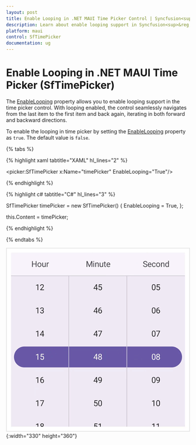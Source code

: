 ```yaml
---
layout: post
title: Enable Looping in .NET MAUI Time Picker Control | Syncfusion<sup>&reg;</sup>
description: Learn about enable looping support in Syncfusion<sup>&reg;</sup> .NET MAUI Time Picker (SfTimePicker) control.
platform: maui
control: SfTimePicker
documentation: ug
---
```


# Enable Looping in .NET MAUI Time Picker (SfTimePicker)

The [EnableLooping](https://help.syncfusion.com/cr/maui/Syncfusion.Maui.Picker.EnableLooping.html) property allows you to enable looping support in the time picker control. With looping enabled, the control seamlessly navigates from the last item to the first item and back again, iterating in both forward and backward directions.

To enable the looping in time picker by setting the [EnableLooping](https://help.syncfusion.com/cr/maui/Syncfusion.Maui.Picker.EnableLooping.html) property as `true`. The default value is `false`.

{% tabs %}

{% highlight xaml tabtitle="XAML" hl_lines="2" %}

<picker:SfTimePicker x:Name="timePicker"
                     EnableLooping="True"/>

{% endhighlight %}

{% highlight c# tabtitle="C#" hl_lines="3" %}  

SfTimePicker timePicker = new SfTimePicker()
{
    EnableLooping = True,
};

this.Content = timePicker;

{% endhighlight %}

{% endtabs %}

![Enable Looping in .NET MAUI Time picker.](images/enable-looping/time-picker-enable-looping.gif){:width="330" height="360"}